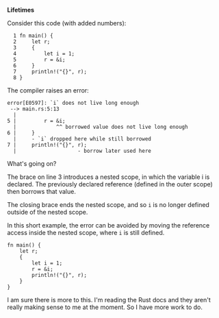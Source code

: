 **Lifetimes**

Consider this code (with added numbers):

```
  1 fn main() {
  2     let r;           
  3     {                
  4         let i = 1;
  5         r = &i;
  6     }
  7     println!("{}", r);
  8 }
```

The compiler raises an error:

```
error[E0597]: `i` does not live long enough
 --> main.rs:5:13
  |
5 |         r = &i;
  |             ^^ borrowed value does not live long enough
6 |     }
  |     - `i` dropped here while still borrowed
7 |     println!("{}", r);
  |                    - borrow later used here
```

What's going on?

The brace on line 3 introduces a nested scope, in which the variable i is declared. The previously declared reference (defined in the outer scope) then borrows that value.

The closing brace ends the nested scope, and so `i` is no longer defined outside of the nested scope.

In this short example, the error can be avoided by moving the reference access inside the nested scope, where `i` is still defined.

```
fn main() {
    let r;
    {
        let i = 1;
        r = &i;
        println!("{}", r);
    }
}
```

I am sure there is more to this. I'm reading the Rust docs and they aren't really making sense to me at the moment. So I have more work to do.

 
  